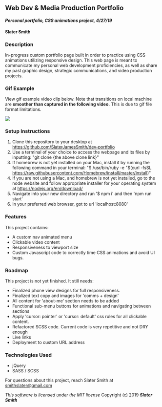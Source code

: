 ## Web Dev & Media Production Portfolio
#### _Personal portfolio, CSS animations project, 4/27/19_

#### Slater Smith

### Description

In-progress custom portfolio page built in order to practice using CSS animations utilizing responsive design. This web page is meant to communicate my personal web development proficiencies, as well as share my past graphic design, strategic communications, and video production projects.

### Gif Example
View gif example video clip below. Note that transitions on local machine are **smoother than captured in the following video.** This is due to gif file format limitations.

![](src/assets/images/dev-portfolio-vid.gif)

### Setup Instructions

1. Clone this repository to your desktop at https://github.com/SlaterJamesSmith/dev-portfolio
2. Use a terminal of your choice to access the webpage and its files by inputting: "git clone {the above clone link}"
3. If homebrew is not yet installed on your Mac, install it by running the following command in your terminal: "$ /usr/bin/ruby -e "$(curl -fsSL https://raw.githubusercontent.com/Homebrew/install/master/install)"
4. If you are not using a Mac, and homebrew is not yet installed, go to the node website and follow appropriate installer for your operating system at https://nodejs.org/en/download/
5. Navigate into your new directory and run '$ npm i' and then 'npm run start'
6. In your preferred web browser, got to url 'localhost:8080'

### Features
This project contains:
- A custom nav animated menu
- Clickable video content
- Responsiveness to viewport size
- Custom Javascript code to correctly time CSS animations and avoid UI bugs.

### Roadmap
This project is not yet finished. It still needs:
- Finalized phone view designs for full responsiveness.
- Finalized text copy and images for 'comms + design'
- All content for 'about-me' section needs to be added
- Functional sub-menu buttons for animations and navigating between sections
- Apply 'cursor: pointer' or 'cursor: default' css rules for all clickable content.
- Refactored SCSS code. Current code is very repetitive and not DRY enough
- Live links
- Deployment to custom URL address

### Technologies Used
- jQuery
- SASS / SCSS

For questions about this project, reach Slater Smith at smithslater@gmail.com

*This software is licensed under the MIT license*
Copyright (c) 2019 **_Slater Smith_**
